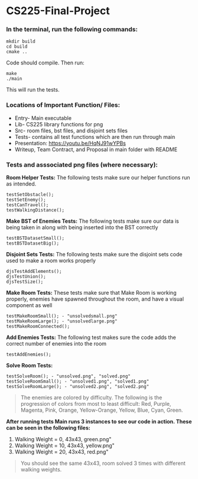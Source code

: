 # CS225-Final-Project

### In the terminal, run the following commands:
```
mkdir build
cd build
cmake ..
```
Code should compile. Then run: 
```
make
./main 
```
This will run the tests.

### Locations of Important Function/ Files:
* Entry- Main executable
* Lib- CS225 library functions for png
* Src- room files, bst files, and disjoint sets files
* Tests- contains all test functions which are then run through main
* Presentation: https://youtu.be/HqNJ91wYPBs
* Writeup, Team Contract, and Proposal in main folder with README

### Tests and asssociated png files (where necessary):

**Room Helper Tests:**
    The following tests make sure our helper functions run as intended.  
```
testSetObstacle();
testSetEnemy();
testCanTravel();
testWalkingDistance();
```
**Make BST of Enemies Tests:**
    The following tests make sure our data is being taken in along with being inserted into the BST correctly  
```
testBSTDatasetSmall();
testBSTDatasetBig();
```
**Disjoint Sets Tests:**
    The following tests make sure the disjoint sets code used to make a room works properly
```
djsTestAddElements();
djsTestUnion();
djsTestSize();
```
**Make Room Tests:**
    These tests make sure that Make Room is working properly, enemies have spawned throughout the room, and have a visual component as well
```
testMakeRoomSmall(); - "unsolvedsmall.png"
testMakeRoomLarge(); - "unsolvedlarge.png"
testMakeRoomConnected();
```
**Add Enemies Tests:**
    The following test makes sure the code adds the correct number of enemies into the room
```
testAddEnemies();
```
**Solve Room Tests:**
```
testSolveRoom(); - "unsolved.png", "solved.png"
testSolveRoomSmall(); - "unsolved1.png", "solved1.png"
testSolveRoomLarge(); - "unsolved2.png", "solved2.png"
```

> The enemies are colored by difficulty. The following is the progression of colors from most to least difficult: Red, Purple, Magenta, Pink, Orange, Yellow-Orange, Yellow, Blue, Cyan, Green.

**After running tests Main runs 3 instances to see our code in action.  These can be seen in the following files:**
1. Walking Weight = 0, 43x43, green.png"
2. Walking Weight = 10, 43x43, yellow.png"
3. Walking Weight = 20, 43x43, red.png"
> You should see the same 43x43, room solved 3 times with different walking weights.

